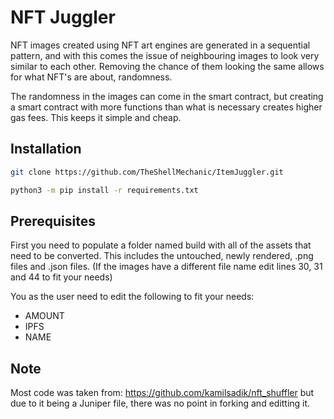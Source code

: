 # NFT Juggler
NFT images created using NFT art engines are generated in a sequential pattern, and with this comes the issue of neighbouring images to look very similar to each other. Removing the chance of them looking the same allows for what NFT's are about, randomness.

The randomness in the images can come in the smart contract, but creating a smart contract with more functions than what is necessary creates higher gas fees. This keeps it simple and cheap.

## Installation

```sh
git clone https://github.com/TheShellMechanic/ItemJuggler.git
```
```sh
python3 -m pip install -r requirements.txt
```

## Prerequisites
First you need to populate a folder named build with all of the assets that need to be converted. This includes the untouched, newly rendered, .png files and .json files. (If the images have a different file name edit lines 30, 31 and 44 to fit your needs)

You as the user need to edit the following to fit your needs:
 - AMOUNT
 - IPFS
 - NAME


## Note

Most code was taken from:
https://github.com/kamilsadik/nft_shuffler
but due to it being a Juniper file, there was no point in forking and editting it.
